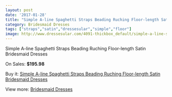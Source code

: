```yaml
---
layout: post
date: '2017-01-28'
title: "Simple A-line Spaghetti Straps Beading Ruching Floor-length Satin Bridesmaid Dresses"
category: Bridesmaid Dresses
tags: ["straps","satin","dressesular","simple","floor"]
image: http://www.dressesular.com/4091-thickbox_default/simple-a-line-spaghetti-straps-beading-ruching-floor-length-satin-bridesmaid-dresses.jpg
---
```

Simple A-line Spaghetti Straps Beading Ruching Floor-length Satin Bridesmaid Dresses

On Sales: **$195.98**
<a href="https://www.dressesular.com/bridesmaid-dresses/1794-simple-a-line-spaghetti-straps-beading-ruching-floor-length-satin-bridesmaid-dresses.html"><amp-img layout="responsive" width="600" height="600" src="//www.dressesular.com/4091-thickbox_default/simple-a-line-spaghetti-straps-beading-ruching-floor-length-satin-bridesmaid-dresses.jpg" alt="Simple A-line Spaghetti Straps Beading Ruching Floor-length Satin Bridesmaid Dresses 0" /></a>

Buy it: [Simple A-line Spaghetti Straps Beading Ruching Floor-length Satin Bridesmaid Dresses](https://www.dressesular.com/bridesmaid-dresses/1794-simple-a-line-spaghetti-straps-beading-ruching-floor-length-satin-bridesmaid-dresses.html "Simple A-line Spaghetti Straps Beading Ruching Floor-length Satin Bridesmaid Dresses")

View more: [Bridesmaid Dresses](https://www.dressesular.com/4-bridesmaid-dresses "Bridesmaid Dresses")